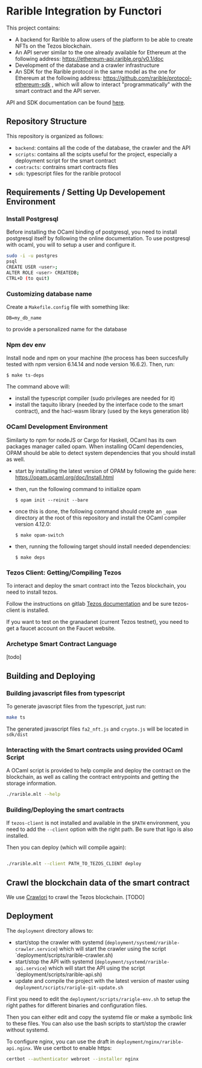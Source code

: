 # Rarible Integration by Functori

This project contains:

- A backend for Rarible to allow users of the platform to be able to
  create NFTs on the Tezos blockchain.
- An API server similar to the one already available for Ethereum at
  the following address: https://ethereum-api.rarible.org/v0.1/doc
- Development of the database and a crawler infrastructure
- An SDK for the Rarible protocol in the same model as the one for
  Ethereum at the following address:
  https://github.com/rarible/protocol-ethereum-sdk , which will allow
  to interact "programmatically" with the smart contract and the API
  server.

API and SDK documentation can be found [here](https://tezos-paris-hub.gitlab.io/rarible/rarible-backend/).

## Repository Structure

This repository is organized as follows:
- `backend`: contains all the code of the database, the crawler and the API
- `scripts`: contains all the scipts useful for the project, especially a deployment script for the smart contract
- `contracts`: contrains smart contracts files
- `sdk`: typescript files for the rarible protocol

## Requirements / Setting Up Developement Environment

### Install Postgresql

Before installing the OCaml binding of postgresql, you need to install postgresql itself by following the online documentation.
To use postgresql with ocaml, you will to setup a user and configure it.

```bash
sudo -i -u postgres
psql
CREATE USER <user>;
ALTER ROLE <user> CREATEDB;
CTRL+D (to quit)
````

### Customizing database name

Create a `Makefile.config` file with something like:

    DB=my_db_name

to provide a personalized name for the database

### Npm dev env

Install node and npm on your machine (the process has been succesfully
tested with npm version 6.14.14 and node version 16.6.2). Then, run:

    $ make ts-deps
The command above will:
- install the typescript compiler (sudo privileges are needed for it)
- install the taquito library (needed by the interface code to the smart
contract), and the hacl-wasm library (used by the keys generation lib)

### OCaml Development Environment

Similarty to npm for nodeJS or Cargo for Haskell, OCaml has its own packages manager called opam. When installing OCaml dependencies, OPAM should be able to detect system dependencies that you should install as well.

- start by installing the latest version of OPAM by following the guide here: https://opam.ocaml.org/doc/Install.html


- then, run the following command to initialize opam


      $ opam init --reinit --bare

- once this is done, the following command should create an `_opam` directory at the root of this repository and install the OCaml compiler version 4.12.0:

      $ make opam-switch

- then, running the following target should install needed dependencies:

      $ make deps

### Tezos Client: Getting/Compiling Tezos

To interact and deploy the smart contract into the Tezos blockchain, you need to install tezos.

Follow the instructions on gitlab [Tezos documentation](https://tezos.gitlab.io/introduction/howtoget.html) and be sure tezos-client is installed.

If you want to test on the granadanet (current Tezos testnet), you need to get a faucet account on the Faucet website.

### Archetype Smart Contract Language

[todo]

## Building and Deploying

### Building javascript files from typescript

To generate javascript files from the typescript, just run:

```bash
make ts
```

The generated javascript files `fa2_nft.js` and `crypto.js` will be located in `sdk/dist`


### Interacting with the Smart contracts using provided OCaml Script

A OCaml script is provided to help compile and deploy the contract on the blockchain, as well as calling the contract entrypoints and getting the storage information.
```bash
./rarible.mlt --help
```
### Building/Deploying the smart contracts

If `tezos-client` is not installed and available in the `$PATH`
environment, you need to add the `--client` option with the right
path. Be sure that ligo is also installed.

Then you can deploy (which will compile again):

```bash

./rarible.mlt --client PATH_TO_TEZOS_CLIENT deploy
```

## Crawl the blockchain data of the smart contract

We use [Crawlori](https://gitlab.com/functori/crawlori) to crawl the Tezos blockchain.
[TODO]


## Deployment

The `deployment` directory allows to:
- start/stop the crawler with systemd
  (`deployment/systemd/rarible-crawler.service`) which will start the
  crawler using the script `deployment/scripts/rarible-crawler.sh)
- start/stop the API with systemd
  (`deployment/systemd/rarible-api.service`) which will start the API
  using the script `deployment/scripts/rarible-api.sh)
- update and compile the project with the latest version of master
  using `deployment/scripts/rarigle-git-update.sh`

First you need to edit the `deployment/scripts/rarigle-env.sh` to
setup the right pathes for different binaries and configuration files.

Then you can either edit and copy the systemd file or make a symbolic
link to these files. You can also use the bash scripts to start/stop
the crawler without systemd.

To configure nginx, you can use the draft in
`deployment/nginx/rarible-api.nginx`. We use certbot to enable https:

 ```bash
certbot --authenticator webroot --installer nginx
```
